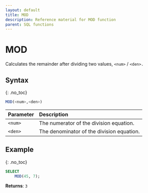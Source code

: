 ```yaml
---
layout: default
title: MOD
description: Reference material for MOD function
parent: SQL functions
---
```


# MOD

Calculates the remainder after dividing two values, `<num>` / `<den>.`

## Syntax
{: .no_toc}

```sql
MOD(<num>,<den>)
```

| Parameter | Description                               |
| :--------- | :----------------------------------------- |
| `<num>`   | The numerator of the division equation.   |
| `<den>`   | The denominator of the division equation. |

## Example
{: .no_toc}

```sql
SELECT
    MOD(45, 7);
```

**Returns**: `3`
